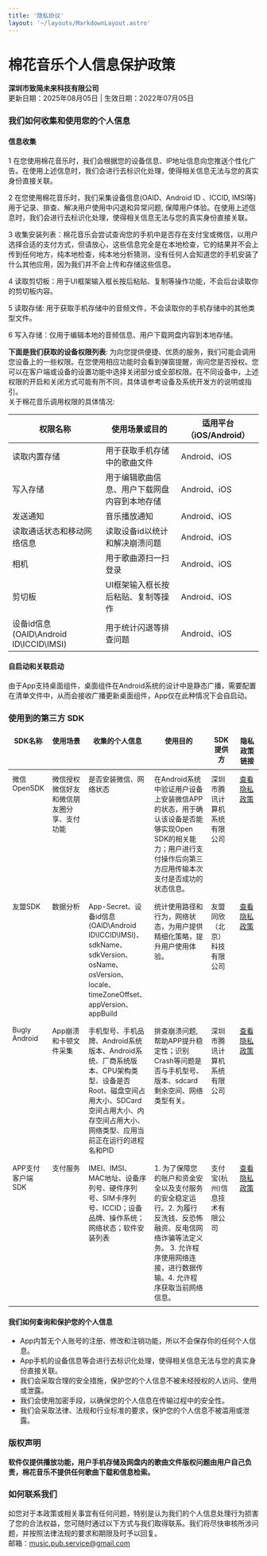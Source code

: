 ```yaml
---
title: '隐私协议'
layout: '~/layouts/MarkdownLayout.astro'
---
```


# 棉花音乐个人信息保护政策
**深圳市致简未来科技有限公司**  
更新日期：2025年08月05日 | 生效日期：2022年07月05日

### 我们如何收集和使用您的个人信息
#### 信息收集
1 在您使用棉花音乐时，我们会根据您的设备信息、IP地址信息向您推送个性化广告。在使用上述信息时，我们会进行去标识化处理，使得相关信息无法与您的真实身份直接关联。

2 在您使用棉花音乐时，我们采集设备信息(OAID、Android ID 、ICCID, IMSI等)用于记录、排查、解决用户使用中闪退和异常问题, 保障用户体验。在使用上述信息时，我们会进行去标识化处理，使得相关信息无法与您的真实身份直接关联。

3 收集安装列表：棉花音乐会尝试查询您的手机中是否存在支付宝或微信，以用户选择合适的支付方式，但请放心，这些信息完全是在本地检查，它的结果并不会上传到任何地方，纯本地检查，纯本地分析猜测，没有任何人会知道您的手机安装了什么其他应用，因为我们并不会上传和存储这些信息。

4 读取剪切板：用于UI框架输入框长按后粘贴、复制等操作功能，不会后台读取你的剪切板内容。

5 读取存储: 用于获取手机存储中的音频文件，不会读取你的手机存储中的其他类型文件。

6 写入存储：仅用于编辑本地的音频信息、用户下载网盘内容到本地存储。

**下面是我们获取的设备权限列表**:
为向您提供便捷、优质的服务，我们可能会调用您设备上的一些权限。在您使用相应功能时会看到弹窗提醒，询问您是否授权。您可以在客户端或设备的设置功能中选择关闭部分或全部权限。在不同设备中，上述权限的开启和关闭方式可能有所不同，具体请参考设备及系统开发方的说明或指引。  
关于棉花音乐调用权限的具体情况:

| 权限名称                               | 使用场景或目的               | 适用平台（iOS/Android）  |  
|------------------------------------|-----------------------|--------------------|
| 读取内置存储                             | 用于获取手机存储中的歌曲文件        |Android、iOS|
| 写入存储                               | 用于编辑歌曲信息、用户下载网盘内容到本地存储 |Android、iOS|
| 发送通知                               | 音乐播放通知                |Android、iOS|
| 读取通话状态和移动网络信息                      | 读取设备id以统计和解决崩溃问题      |Android、iOS|
| 相机                                 | 用于歌曲源扫一扫登录            |Android、iOS|
| 剪切板                                | UI框架输入框长按后粘贴、复制等操作    |Android、iOS|
| 设备id信息(OAID\Android ID\ICCID\IMSI) | 用于统计闪退等排查问题           |Android、iOS|

#### 自启动和关联启动
由于App支持桌面组件，桌面组件在Android系统的设计中是静态广播，需要配置在清单文件中，从而会接收广播更新桌面组件，App仅在此种情况下会自启动。

### 使用到的第三方 SDK

<style>
  .sdk-table {
    width: 100%;
    border-collapse: collapse;
    table-layout: fixed;
  }
  .sdk-table th, .sdk-table td {
    border: 1px;
    padding: 8px;
    vertical-align: top;
    word-wrap: break-word; /* 新增：允许长文本换行 */
    font-size: 14px; /* 减小表格文字大小 */
  }
  .sdk-name {
    width: 12%; /* 调整宽度比例 */
  }
  .usage-scenario {
    width: 16%; /* 增加使用场景列宽度 */
  }
  .collected-info, .purpose {
    width: 25%; /* 适当减少这两列宽度 */
  }
  .provider {
    width: 12%;
  }
  .privacy-link {
    width: 10%; /* 隐私政策链接列宽度 */
  }
</style>

<table class="sdk-table">
  <thead>
    <tr>
      <th class="sdk-name">SDK名称</th>
      <th class="usage-scenario">使用场景</th>
      <th class="collected-info">收集的个人信息</th>
      <th class="purpose">使用目的</th>
      <th class="provider">SDK提供方</th>
      <th class="privacy-link">隐私政策链接</th>
    </tr>
  </thead>
  <tbody>
    <tr>
      <td class="sdk-name">微信OpenSDK</td>
      <td class="usage-scenario">微信授权微信好友和微信朋友圈分享、支付功能</td>
      <td class="collected-info">是否安装微信、网络状态</td>
      <td class="purpose">在Android系统中验证用户设备上安装微信APP的状态，用于确认该设备是否能够实现Open SDK的相关能力；用户进行支付操作后向第三方应用传输本次支付是否成功的状态信息。</td>
      <td class="provider">深圳市腾讯计算机系统有限公司</td>
      <td class="privacy-link"><a href="https://support.weixin.qq.com/cgi-bin/mmsupportacctnodeweb-bin/pages/RYiYJkLOrQwu0nb8" target="_blank">查看隐私政策</a></td>
    </tr>
    <tr>
      <td class="sdk-name">友盟SDK</td>
      <td class="usage-scenario">数据分析</td>
      <td class="collected-info">App-Secret、设备id信息(OAID\Android ID\ICCID\IMSI)、sdkName、sdkVersion、osName、osVersion、locale、timeZoneOffset、appVersion、appBuild</td>
      <td class="purpose">统计使用路径和行为，网络状态，为用户提供精细化策略，提升用户使用体验。</td>
      <td class="provider">友盟同欣（北京）科技有限公司</td>
      <td class="privacy-link"><a href="https://www.umeng.com/page/policy" target="_blank">查看隐私政策</a></td>
    </tr>
    <tr>
      <td class="sdk-name">Bugly Android</td>
      <td class="usage-scenario">App崩溃和卡顿文件采集</td>
      <td class="collected-info">手机型号、手机品牌、Android系统版本、Android系统、厂商系统版本、CPU架构类型、设备是否Root、磁盘空间占用大小、SDCard空间占用大小、内存空间占用大小、网络类型、应用当前正在运行的进程名和PID</td>
      <td class="purpose">排查崩溃问题, 帮助APP提升稳定性；识别Crash等问题是否与手机型号、版本、sdcard剩余空间、网络类型有关。</td>
      <td class="provider">深圳市腾讯计算机系统有限公司</td>
      <td class="privacy-link"><a href="https://privacy.qq.com/document/preview/fc748b3d96224fdb825ea79e132c1a56" target="_blank">查看隐私政策</a></td>
    </tr>
    <tr>
      <td class="sdk-name">APP支付客户端SDK</td>
      <td class="usage-scenario">支付服务</td>
      <td class="collected-info">IMEI、IMSI、MAC地址、设备序列号、硬件序列号、SIM卡序列号、ICCID；设备品牌、操作系统；网络状态；软件安装列表</td>
      <td class="purpose">1. 为了保障您的账户和资金安全以及支付服务的安全稳定运行。2. 为履行反洗钱、反恐怖融资、反电信网络诈骗等法定义务。 3. 允许程序使用网络连接，进行数据传输。4. 允许程序获取当前网络信息。</td>
      <td class="provider">支付宝(杭州)信息技术有限公司</td>
      <td class="privacy-link"><a href="https://opendocs.alipay.com/open/54/01g6qm#%E6%94%AF%E4%BB%98%E5%AE%9D%20App%20%E6%94%AF%E4%BB%98%E5%AE%A2%E6%88%B7%E7%AB%AF%20SDK%20%E9%9A%90%E7%A7%81%E6%94%BF%E7%AD%96" target="_blank">查看隐私政策</a></td>
    </tr>
  </tbody>
</table>

#### 我们如何查询和保护您的个人信息
* App内暂无个人账号的注册、修改和注销功能，所以不会保存你的任何个人信息。
* App手机的设备信息等会进行去标识化处理，使得相关信息无法与您的真实身份直接关联。
* 我们会采取合理的安全措施，保护您的个人信息不被未经授权的人访问、使用或泄露。
* 我们会使用加密手段，以确保您的个人信息在传输过程中的安全性。
* 我们会采取法律、法规和行业标准的要求，保护您的个人信息不被滥用或泄露。


### 版权声明
**软件仅提供播放功能，用户手机存储及网盘内的歌曲文件版权问题由用户自己负责，棉花音乐不提供任何歌曲下载和信息检索。**

### 如何联系我们
如您对于本政策或相关事宜有任何问题，特别是认为我们的个人信息处理行为损害了您的合法权益，您可随时通过以下方式与我们取得联系。我们将尽快审核所涉问题，并按照法律法规的要求和期限及时予以回复。  
邮箱：music.pub.service@gmail.com

 

